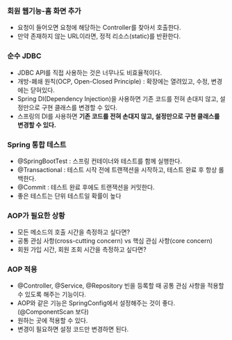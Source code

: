 ### 회원 웹기능-홈 화면 추가

- 요청이 들어오면 요청에 해당하는 Controller를 찾아서 호출한다.
- 만약 존재하지 않는 URL이라면, 정적 리소스(static)를 반환한다.

### 순수 JDBC
- JDBC API를 직접 사용하는 것은 너무나도 비효율적이다.
- 개방-폐쇄 원칙(OCP, Open-Closed Principle) : 확장에는 열려있고, 수정, 변경에는 닫혀있다.
- Spring DI(Dependency Injection)을 사용하면 기존 코드를 전혀 손대지 않고, 설정만으로 구현 클래스를 변경할 수 있다.
- 스프링의 DI를 사용하면 **기존 코드를 전혀 손대지 않고, 설정만으로 구현 클래스를 변경할 수 있다.**

### Spring 통합 테스트
- @SpringBootTest : 스프링 컨테이너와 테스트를 함께 실행한다.
- @Transactional : 테스트 시작 전에 트랜잭션을 시작하고, 테스트 완료 후 항상 롤백한다.
- @Commit : 테스트 완료 후에도 트랜잭션을 커밋한다.
- 좋은 테스트는 단위 테스트일 확률이 높다

### AOP가 필요한 상황
- 모든 메소드의 호출 시간을 측정하고 싶다면?
- 공통 관심 사항(cross-cutting concern) vs 핵심 관심 사항(core concern)
- 회원 가입 시간, 회원 조회 시간을 측정하고 싶다면?

### AOP 적용
- @Controller, @Service, @Repository 빈을 등록할 때 공통 관심 사항을 적용할 수 있도록 해주는 기능이다.
- AOP와 같은 기능은 SpringConfig에서 설정해주는 것이 좋다.(@ComponentScan 보다)
- 원하는 곳에 적용할 수 있다.
- 변경이 필요하면 설정 코드만 변경하면 된다.
